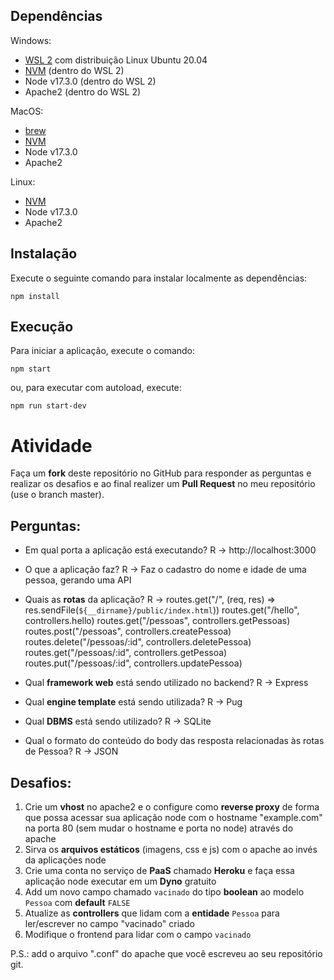 ## Dependências

Windows:
- [WSL 2](https://docs.microsoft.com/pt-br/windows/wsl/install) com distribuição Linux Ubuntu 20.04
- [NVM](https://github.com/nvm-sh/nvm) (dentro do WSL 2)
- Node v17.3.0 (dentro do WSL 2)
- Apache2 (dentro do WSL 2)

MacOS:
- [brew](https://brew.sh/index_pt-br)
- [NVM](https://github.com/nvm-sh/nvm)
- Node v17.3.0
- Apache2

Linux:
- [NVM](https://github.com/nvm-sh/nvm)
- Node v17.3.0
- Apache2

## Instalação

Execute o seguinte comando para instalar localmente as dependências:

```
npm install
```
## Execução

Para iniciar a aplicação, execute o comando:
```
npm start
```

ou, para executar com autoload, execute:

```
npm run start-dev
```

# Atividade

Faça um **fork** deste repositório no GitHub para responder as perguntas e realizar os desafios e ao final realizer um **Pull Request** no meu repositório (use o branch master).

## Perguntas:

- Em qual porta a aplicação está executando?
    R -> http://localhost:3000

- O que a aplicação faz?
    R -> Faz o cadastro do nome e idade de uma pessoa, gerando uma API

- Quais as **rotas** da aplicação?
    R -> routes.get("/", (req, res) => res.sendFile(`${__dirname}/public/index.html`))
         routes.get("/hello", controllers.hello)
         routes.get("/pessoas", controllers.getPessoas)
         routes.post("/pessoas", controllers.createPessoa)
         routes.delete("/pessoas/:id", controllers.deletePessoa)
         routes.get("/pessoas/:id", controllers.getPessoa)
         routes.put("/pessoas/:id", controllers.updatePessoa)

- Qual **framework web** está sendo utilizado no backend?
    R -> Express

- Qual **engine template** está sendo utilizada?
    R -> Pug

- Qual **DBMS** está sendo utilizado?
    R -> SQLite

- Qual o formato do conteúdo do body das resposta relacionadas às rotas de Pessoa?
    R -> JSON

## Desafios:

1. Crie um **vhost** no apache2 e o configure como **reverse proxy** de forma que possa acessar sua aplicação node com o hostname "example.com" na porta 80 (sem mudar o hostname e porta no node) através do apache
2. Sirva os **arquivos estáticos** (imagens, css e js) com o apache ao invés da aplicações node
3. Crie uma conta no serviço de **PaaS** chamado **Heroku** e faça essa aplicação node executar em um **Dyno** gratuito
4. Add um novo campo chamado `vacinado` do tipo **boolean** ao modelo `Pessoa` com **default** `FALSE`
5. Atualize as **controllers** que lidam com a **entidade** `Pessoa` para ler/escrever no campo "vacinado" criado
6. Modifique o frontend para lidar com o campo `vacinado`

P.S.: add o arquivo ".conf" do apache que você escreveu ao seu repositório git.
